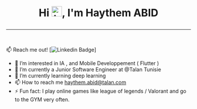 # <p align="center">  Hi <img src="https://user-images.githubusercontent.com/1303154/88677602-1635ba80-d120-11ea-84d8-d263ba5fc3c0.gif" width="28px" height="28px" alt="hi">, I'm Haythem ABID </p>
<hr class="Solid"> <br>

:mailbox: Reach me out!
[![Linkedin Badge](https://img.shields.io/badge/-Islem-0e76a8?style=flat&labelColor=0e76a8&logo=linkedin&logoColor=white)]

- 👀 I’m interested in IA , and Mobile Developpement ( Flutter ) <br>
- 🔭 I’m currently a Junior Software Engineer at @Talan Tunisie <br>
- 🌱 I’m currently learning deep learning <br>
- 📫 How to reach me haythem.abid@talan.com <br>
- ⚡ Fun fact: I play online games like league of legends / Valorant and go to the GYM very often.




<!---
HaythemAbid/HaythemAbid is a ✨ special ✨ repository because its `README.md` (this file) appears on your GitHub profile.
You can click the Preview link to take a look at your changes.
--->
